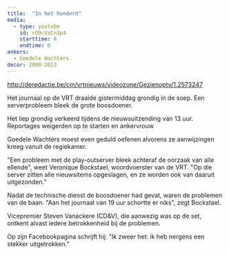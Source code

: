 ```yaml
---
title:  "In het honderd"
media:
  - type: youtube
    id: rO9cVzCn3p4
    starttime: 0
    endtime: 0
ankers:
  - Goedele Wachters
decor: 2008-2013
---
```


http://deredactie.be/cm/vrtnieuws/videozone/Gezienoptv/1.2573247

Het journaal op de VRT draaide gistermiddag grondig in de soep. Een serverprobleem bleek de grote boosdoener.

Het liep grondig verkeerd tijdens de nieuwsuitzending van 13 uur. Reportages weigerden op te starten en ankervrouw

Goedele Wachters moest even geduld oefenen alvorens ze aanwijzingen kreeg vanuit de regiekamer.

"Een probleem met de play-outserver bleek achteraf de oorzaak van alle ellende", weet Veronique Bockstael, woordvoerster van de VRT. "Op die server zitten alle nieuwsitems opgeslagen, en ze worden ook van daaruit uitgezonden."

Nadat de technische dienst de boosdoener had gevat, waren de problemen van de baan. "Aan het journaal van 19 uur schortte er niks", zegt Bockstael.

Vicepremier Steven Vanackere (CD&V), die aanwezig was op de set, ontkent alvast iedere betrokkenheid bij de problemen.

Op zijn Facebookpagina schrijft hij: "Ik zweer het: ik heb nergens een stekker uitgetrokken."
